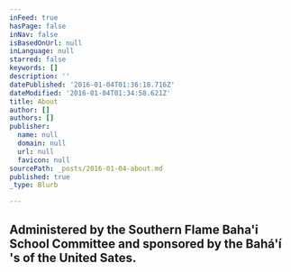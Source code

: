 ```yaml
---
inFeed: true
hasPage: false
inNav: false
isBasedOnUrl: null
inLanguage: null
starred: false
keywords: []
description: ''
datePublished: '2016-01-04T01:36:18.716Z'
dateModified: '2016-01-04T01:34:58.621Z'
title: About
author: []
authors: []
publisher:
  name: null
  domain: null
  url: null
  favicon: null
sourcePath: _posts/2016-01-04-about.md
published: true
_type: Blurb

---
```

## Administered by the Southern Flame Baha'i School Committee and sponsored by the Bahá'í 's of the United Sates.